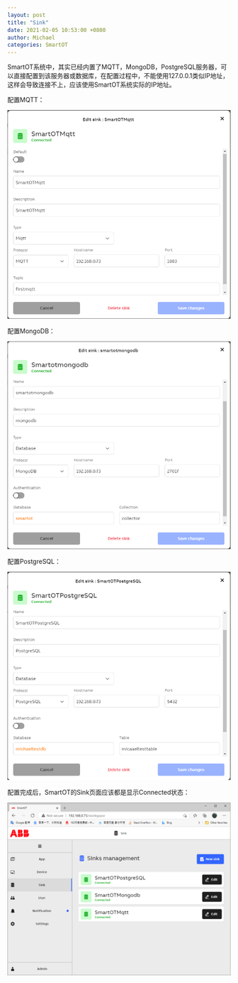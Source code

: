 ```yaml
---
layout: post
title: "Sink"
date: 2021-02-05 10:53:00 +0800
author: Michael
categories: SmartOT
---
```


SmartOT系统中，其实已经内置了MQTT，MongoDB，PostgreSQL服务器，可以直接配置到该服务器或数据库，在配置过程中，不能使用127.0.0.1类似IP地址，这样会导致连接不上，应该使用SmartOT系统实际的IP地址。

配置MQTT：

![日志文件夹](/assets/smartot/MQTT.png)  

配置MongoDB：

![日志文件夹](/assets/smartot/MongoDB.png)  

配置PostgreSQL：

![日志文件夹](/assets/smartot/PostgreSQL.png)  

配置完成后，SmartOT的Sink页面应该都是显示Connected状态：

![日志文件夹](/assets/smartot/Sink.png)  